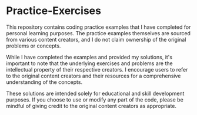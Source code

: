 # Practice-Exercises
This repository contains coding practice examples that I have completed for personal learning purposes. The practice examples themselves are sourced from various content creators, and I do not claim ownership of the original problems or concepts.

While I have completed the examples and provided my solutions, it's important to note that the underlying exercises and problems are the intellectual property of their respective creators. I encourage users to refer to the original content creators and their resources for a comprehensive understanding of the concepts.

These solutions are intended solely for educational and skill development purposes. If you choose to use or modify any part of the code, please be mindful of giving credit to the original content creators as appropriate.

